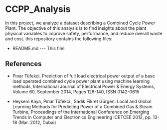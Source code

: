 # CCPP_Analysis

In this project, we analyze a dataset describing a Combined Cycle Power Plant. The objective of this analysis is to find insights about the plant physical variables to improve safety, performance, and reduce overall waste and cost. this repository contains the following files:

- README.md --- This file!

## References

- Pınar Tüfekci, Prediction of full load electrical power output of a base load operated combined cycle power plant using machine learning methods, International Journal of Electrical Power & Energy Systems, Volume 60, September 2014, Pages 126-140, ISSN 0142-0615

- Heysem Kaya, Pınar Tüfekci , Sadık Fikret Gürgen: Local and Global Learning Methods for Predicting Power of a Combined Gas & Steam Turbine, Proceedings of the International Conference on Emerging Trends in Computer and Electronics Engineering ICETCEE 2012, pp. 13-18 (Mar. 2012, Dubai)
